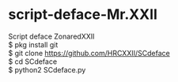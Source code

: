 # script-deface-Mr.XXII <br>
Script deface ZonaredXXII <br>
$ pkg install git <br>
$ git clone https://github.com/HRCXXII/SCdeface <br>
$ cd SCdeface <br>
$ python2 SCdeface.py <br>
